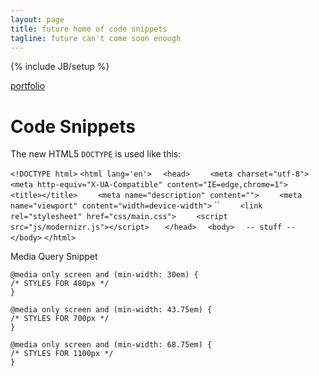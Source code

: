 ```yaml
---
layout: page
title: future home of code snippets
tagline: future can't come soon enough
---
```

{% include JB/setup %}

[portfolio](http://russgossett.com)

# Code Snippets

The new HTML5 `DOCTYPE` is used like this:
    
`<!DOCTYPE html>`
`<html lang='en'>`
`  <head>`
`    <meta charset="utf-8">`
`    <meta http-equiv="X-UA-Compatible" content="IE=edge,chrome=1">`
`    <title></title>`
`    <meta name="description" content="">`
`    <meta name="viewport" content="width=device-width">`
``
`    <link rel="stylesheet" href="css/main.css">`
`    <script src="js/modernizr.js"></script>`
`	</head>`
`  <body>`
`  -- stuff --`
`  </body>`
`</html>`

Media Query Snippet

    @media only screen and (min-width: 30em) {
    /* STYLES FOR 480px */
    }

    @media only screen and (min-width: 43.75em) {
    /* STYLES FOR 700px */
    }

    @media only screen and (min-width: 68.75em) {
    /* STYLES FOR 1100px */
    }





